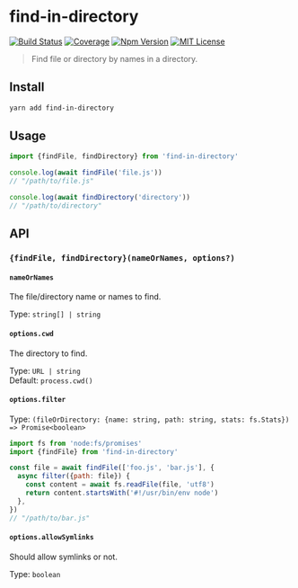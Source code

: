# find-in-directory

[![Build Status][github_actions_badge]][github_actions_link]
[![Coverage][coveralls_badge]][coveralls_link]
[![Npm Version][package_version_badge]][package_link]
[![MIT License][license_badge]][license_link]

[github_actions_badge]: https://img.shields.io/github/actions/workflow/status/fisker/find-in-directory/continuous-integration.yml?barnach=main&style=flat-square
[github_actions_link]: https://github.com/fisker/find-in-directory/actions?query=branch%3Amain
[coveralls_badge]: https://img.shields.io/coveralls/github/fisker/find-in-directory/main?style=flat-square
[coveralls_link]: https://coveralls.io/github/fisker/find-in-directory?branch=main
[license_badge]: https://img.shields.io/npm/l/prettier-format.svg?style=flat-square
[license_link]: https://github.com/fisker/find-in-directory/blob/main/license
[package_version_badge]: https://img.shields.io/npm/v/find-in-directory.svg?style=flat-square
[package_link]: https://www.npmjs.com/package/find-in-directory

> Find file or directory by names in a directory.

## Install

```bash
yarn add find-in-directory
```

## Usage

```js
import {findFile, findDirectory} from 'find-in-directory'

console.log(await findFile('file.js'))
// "/path/to/file.js"

console.log(await findDirectory('directory'))
// "/path/to/directory"
```

## API

### `{findFile, findDirectory}(nameOrNames, options?)`

#### `nameOrNames`

The file/directory name or names to find.

Type: `string[] | string`

#### `options.cwd`

The directory to find.

Type: `URL | string`\
Default: `process.cwd()`

#### `options.filter`

Type: `(fileOrDirectory: {name: string, path: string, stats: fs.Stats}) => Promise<boolean>`

```js
import fs from 'node:fs/promises'
import {findFile} from 'find-in-directory'

const file = await findFile(['foo.js', 'bar.js'], {
  async filter({path: file}) {
    const content = await fs.readFile(file, 'utf8')
    return content.startsWith('#!/usr/bin/env node')
  },
})
// "/path/to/bar.js"
```

#### `options.allowSymlinks`

Should allow symlinks or not.

Type: `boolean`
